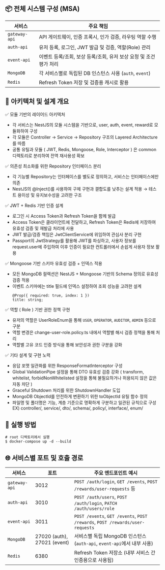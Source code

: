 ## 📦 전체 시스템 구성 (MSA)

| 서비스       | 주요 책임                                                                 |
|--------------|--------------------------------------------------------------------------|
| `gateway-api` | API 게이트웨이, 인증 프록시, 인가 검증, 라우팅 역할 수행                  |
| `auth-api`    | 유저 등록, 로그인, JWT 발급 및 검증, 역할(Role) 관리                      |
| `event-api`   | 이벤트 등록/조회, 보상 등록/조회, 유저 보상 요청 및 조건 평가 처리       |
| `MongoDB`     | 각 서비스별로 독립된 DB 인스턴스 사용 (`auth`, `event`)                   |
| `Redis`       | Refresh Token 저장 및 검증용 캐시로 활용                                 |

## 🧱 아키텍처 및 설계 개요
✅ 모듈 기반의 레이어드 아키텍처
- 각 서비스는 NestJS의 모듈 시스템을 기반으로, user, auth, event, reward로 모듈화하여 구성
- 각 모듈은 Controller → Service → Repository 구조의 Layered Architecture를 따름
- 공통 유틸과 모듈 ( JWT, Redis, Mongoose, Role, Interceptor ) 은 common 디렉토리로 분리하여 전역 재사용성 확보

✅ 의존성 최소화를 위한 Repository 인터페이스 분리
- 각 기능별 Repository는 인터페이스를 별도로 정의하고, 서비스는 인터페이스에만 의존
- NestJS의 @Inject()를 사용하여 구체 구현과 결합도를 낮추는 설계 적용
→ 테스트 용이성 및 유지보수성을 고려한 구조

✅ JWT + Redis 기반 인증 설계
- 로그인 시 Access Token과 Refresh Token을 함께 발급
- Access Token은 클라이언트에 전달하고, Refresh Token은 Redis에 저장하여 유효성 검증 및 재발급 처리에 사용
- JWT 발급/검증 책임은 JwtClientService에 위임하여 관심사 분리 구현
- Passport의 JwtStrategy를 활용해 JWT를 파싱하고, 사용자 정보를 request.user에 주입하여
  이후 인증이 필요한 컨트롤러에서 손쉽게 사용자 정보 활용

✅ Mongoose 기반 스키마 유효성 검증 + 인덱스 적용
- 모든 MongoDB 컬렉션은 NestJS + Mongoose 기반의 Schema 정의로 유효성 검증 적용
- 이벤트 스키마에는 title 필드에 인덱스 설정하여 조회 성능을 고려한 설계
    ~~~
    @Prop({ required: true, index: 1 })
    title: string;
    ~~~

✅ 역할 ( Role ) 기반 권한 정책 구현
- 유저의 역할은 UserRoleEnum을 통해 `USER`, `OPERATOR`, `AUDITOR`, `ADMIN` 등으로 구분
- 역할 변경은 change-user-role.policy.ts 내에서 역할별 해시 검증 정책을 통해 처리
- 역할별 고유 코드 인증 방식을 통해 보안성과 권한 구분을 강화

✅ 기타 설계 및 구현 노력
- 응답 포맷 일관화를 위한 ResponseFormatInterceptor 구성
- Global ValidationPipe 설정을 통해 DTO 유효성 검증 강화 ( transform, whitelist, forbidNonWhitelisted 설정을 통해 불필요하거나 허용되지 않은 값은 자동 차단 )
- Graceful Shutdown 처리를 위한 ShutdownHandler 도입
- MongoDB ObjectId를 안전하게 변환하기 위한 toObjectId 유틸 함수 정의
- 파일명 및 폴더명은 기능, 계층 기준으로 명확하게 구분하고 일관된 규칙으로 구성
EX) controller/, service/, dto/, schema/, policy/, interface/, enum/

## 🧪 실행 방법
~~~
# root 디렉토리에서 실행
$ docker-compose up -d --build
~~~

## 🌐 서비스별 포트 및 호출 경로
| 서비스        | 포트                          | 주요 엔드포인트 예시                                                                 |
|---------------|-----------------------------|----------------------------------------------------------------------------------------|
| `gateway-api` | 3012                        | `POST /auth/login`, `GET /events`, `POST /rewards/user-requests` 등                    |
| `auth-api`    | 3010                        | `POST /auth/users`, `POST /auth/login`, `PATCH /auth/users/role`                       |
| `event-api`   | 3011                        | `POST /events`, `GET /events`, `POST /rewards`, `POST /rewards/user-requests`          |
| `MongoDB`     | 27020 (auth), 27021 (event) | 서비스별 독립 MongoDB 인스턴스 (`auth-api`, `event-api`에서 내부 사용)       |
| `Redis`       | 6380                        | Refresh Token 저장소 (내부 서비스 간 인증용으로 사용됨)                              |
